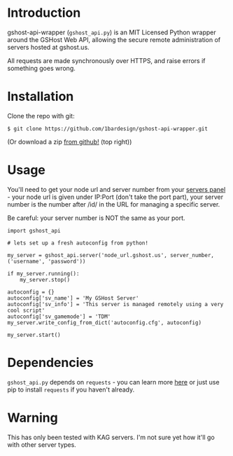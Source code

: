 # Introduction

gshost-api-wrapper (`gshost_api.py`) is an MIT Licensed Python wrapper around the GSHost Web API, allowing the secure remote administration of servers hosted at gshost.us.

All requests are made synchronously over HTTPS, and raise errors if something goes wrong.

# Installation

Clone the repo with git:

```
$ git clone https://github.com/1bardesign/gshost-api-wrapper.git
```

(Or download a zip [from github!](https://github.com/1bardesign/gshost-api-wrapper) (top right))

# Usage

You'll need to get your node url and server number from your [servers panel](https://gshost.us/my_servers) - your node url is given under IP:Port (don't take the port part), your server number is the number after /id/ in the URL for managing a specific server.

Be careful: your server number is NOT the same as your port.

```
import gshost_api

# lets set up a fresh autoconfig from python!

my_server = gshost_api.server('node_url.gshost.us', server_number, ('username', 'password'))

if my_server.running():
	my_server.stop()

autoconfig = {}
autoconfig['sv_name'] = 'My GSHost Server'
autoconfig['sv_info'] = 'This server is managed remotely using a very cool script'
autoconfig['sv_gamemode'] = 'TDM'
my_server.write_config_from_dict('autoconfig.cfg', autoconfig)

my_server.start()
```

# Dependencies

`gshost_api.py` depends on `requests` - you can learn more [here](http://docs.python-requests.org/) or just use pip to install `requests` if you haven't already.

# Warning

This has only been tested with KAG servers. I'm not sure yet how it'll go with other server types.
